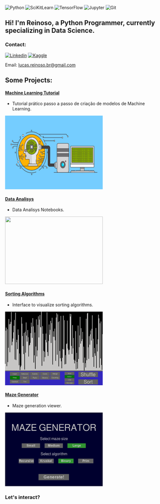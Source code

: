 ![Python](https://img.shields.io/badge/Python-3776AB?style=for-the-badge&logo=python&logoColor=white) ![SciKitLearn](https://img.shields.io/badge/scikit_learn-F7931E?style=for-the-badge&logo=scikit-learn&logoColor=white) ![TensorFlow](https://img.shields.io/badge/TensorFlow-FF6F00?style=for-the-badge&logo=TensorFlow&logoColor=white) ![Jupyter](https://img.shields.io/badge/Jupyter-F37626.svg?&style=for-the-badge&logo=Jupyter&logoColor=white) ![Git](https://img.shields.io/badge/Git-F05032?style=for-the-badge&logo=git&logoColor=white) 

## Hi! I'm Reinoso, a Python Programmer, currently specializing in Data Science.

### Contact:

[![Linkedin](https://img.shields.io/badge/LinkedIn-0077B5?style=for-the-badge&logo=linkedin&logoColor=white)](https://www.linkedin.com/in/lucas-reinoso-9133b3194/) [![Kaggle](https://img.shields.io/badge/Kaggle-20BEFF?style=for-the-badge&logo=Kaggle&logoColor=white)](https://www.kaggle.com/reinoso)

Email: lucas.reinoso.br@gmail.com

## Some Projects:

#### [Machine Learning Tutorial](https://github.com/EuReinoso/MachineLearning-Tutorial)
- Tutorial prático passo a passo de criação de modelos de Machine Learning.
<img src= "https://github.com/EuReinoso/MachineLearning-Tutorial/blob/master/assets/ML.jpg" width = "320" height = "240" />

#### [Data Analisys](https://github.com/EuReinoso/Data-Analisys)
- Data Analisys Notebooks.
<img src= "https://user-images.githubusercontent.com/77119687/122305587-89355480-cedd-11eb-87aa-72df7c485a60.png" width = "320" height = "220" />

#### [Sorting Algorithms](https://github.com/EuReinoso/Sorting-Algorithms)
- Interface to visualize sorting algorithms.
<img src= "https://github.com/EuReinoso/Sorting-Algorithms/blob/master/assets/heap.gif" width = "320" height = "240" />

#### [Maze Generator](https://github.com/EuReinoso/Maze-Generator)
- Maze generation viewer.
<img src= "https://github.com/EuReinoso/Maze-Generator/blob/master/assets/large.gif" width = "320" height = "240" />

### Let's interact?
